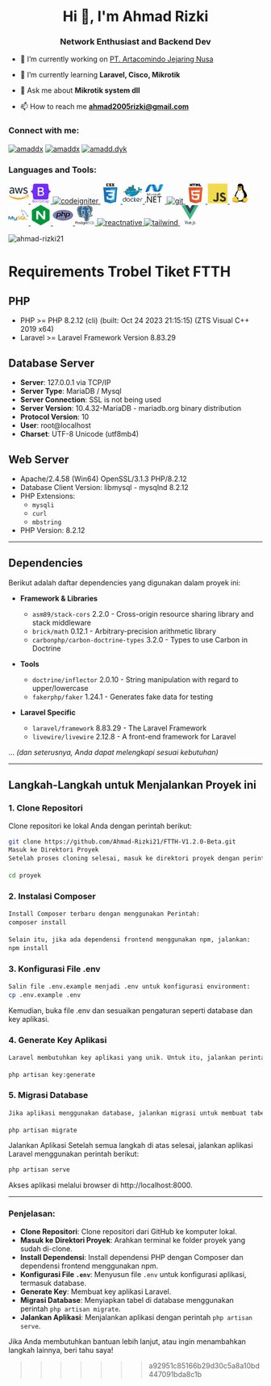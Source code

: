 <h1 align="center">Hi 👋, I'm Ahmad Rizki</h1>
<h3 align="center">Network Enthusiast and Backend Dev</h3>

- 🔭 I’m currently working on [PT. Artacomindo Jejaring Nusa](-)

- 🌱 I’m currently learning **Laravel, Cisco, Mikrotik**

- 💬 Ask me about **Mikrotik system dll**

- 📫 How to reach me **ahmad2005rizki@gmail.com**

<h3 align="left">Connect with me:</h3>
<p align="left">
<a href="https://dev.to/amaddx" target="blank"><img align="center" src="https://raw.githubusercontent.com/rahuldkjain/github-profile-readme-generator/master/src/images/icons/Social/devto.svg" alt="amaddx" height="30" width="40" /></a>
<a href="https://twitter.com/amaddx" target="blank"><img align="center" src="https://raw.githubusercontent.com/rahuldkjain/github-profile-readme-generator/master/src/images/icons/Social/twitter.svg" alt="amaddx" height="30" width="40" /></a>
<a href="https://instagram.com/amadd.dyk" target="blank"><img align="center" src="https://raw.githubusercontent.com/rahuldkjain/github-profile-readme-generator/master/src/images/icons/Social/instagram.svg" alt="amadd.dyk" height="30" width="40" /></a>
</p>

<h3 align="left">Languages and Tools:</h3>
<p align="left"> <a href="https://aws.amazon.com" target="_blank" rel="noreferrer"> <img src="https://raw.githubusercontent.com/devicons/devicon/master/icons/amazonwebservices/amazonwebservices-original-wordmark.svg" alt="aws" width="40" height="40"/> </a> <a href="https://getbootstrap.com" target="_blank" rel="noreferrer"> <img src="https://raw.githubusercontent.com/devicons/devicon/master/icons/bootstrap/bootstrap-plain-wordmark.svg" alt="bootstrap" width="40" height="40"/> </a> <a href="https://codeigniter.com" target="_blank" rel="noreferrer"> <img src="https://cdn.worldvectorlogo.com/logos/codeigniter.svg" alt="codeigniter" width="40" height="40"/> </a> <a href="https://www.w3schools.com/css/" target="_blank" rel="noreferrer"> <img src="https://raw.githubusercontent.com/devicons/devicon/master/icons/css3/css3-original-wordmark.svg" alt="css3" width="40" height="40"/> </a> <a href="https://www.docker.com/" target="_blank" rel="noreferrer"> <img src="https://raw.githubusercontent.com/devicons/devicon/master/icons/docker/docker-original-wordmark.svg" alt="docker" width="40" height="40"/> </a> <a href="https://dotnet.microsoft.com/" target="_blank" rel="noreferrer"> <img src="https://raw.githubusercontent.com/devicons/devicon/master/icons/dot-net/dot-net-original-wordmark.svg" alt="dotnet" width="40" height="40"/> </a> <a href="https://git-scm.com/" target="_blank" rel="noreferrer"> <img src="https://www.vectorlogo.zone/logos/git-scm/git-scm-icon.svg" alt="git" width="40" height="40"/> </a> <a href="https://www.w3.org/html/" target="_blank" rel="noreferrer"> <img src="https://raw.githubusercontent.com/devicons/devicon/master/icons/html5/html5-original-wordmark.svg" alt="html5" width="40" height="40"/> </a> <a href="https://developer.mozilla.org/en-US/docs/Web/JavaScript" target="_blank" rel="noreferrer"> <img src="https://raw.githubusercontent.com/devicons/devicon/master/icons/javascript/javascript-original.svg" alt="javascript" width="40" height="40"/> </a> <a href="https://www.linux.org/" target="_blank" rel="noreferrer"> <img src="https://raw.githubusercontent.com/devicons/devicon/master/icons/linux/linux-original.svg" alt="linux" width="40" height="40"/> </a> <a href="https://www.mysql.com/" target="_blank" rel="noreferrer"> <img src="https://raw.githubusercontent.com/devicons/devicon/master/icons/mysql/mysql-original-wordmark.svg" alt="mysql" width="40" height="40"/> </a> <a href="https://www.nginx.com" target="_blank" rel="noreferrer"> <img src="https://raw.githubusercontent.com/devicons/devicon/master/icons/nginx/nginx-original.svg" alt="nginx" width="40" height="40"/> </a> <a href="https://www.php.net" target="_blank" rel="noreferrer"> <img src="https://raw.githubusercontent.com/devicons/devicon/master/icons/php/php-original.svg" alt="php" width="40" height="40"/> </a> <a href="https://www.postgresql.org" target="_blank" rel="noreferrer"> <img src="https://raw.githubusercontent.com/devicons/devicon/master/icons/postgresql/postgresql-original-wordmark.svg" alt="postgresql" width="40" height="40"/> </a> <a href="https://reactnative.dev/" target="_blank" rel="noreferrer"> <img src="https://reactnative.dev/img/header_logo.svg" alt="reactnative" width="40" height="40"/> </a> <a href="https://tailwindcss.com/" target="_blank" rel="noreferrer"> <img src="https://www.vectorlogo.zone/logos/tailwindcss/tailwindcss-icon.svg" alt="tailwind" width="40" height="40"/> </a> <a href="https://vuejs.org/" target="_blank" rel="noreferrer"> <img src="https://raw.githubusercontent.com/devicons/devicon/master/icons/vuejs/vuejs-original-wordmark.svg" alt="vuejs" width="40" height="40"/> </a> </p>

<p><img align="center" src="https://github-readme-stats.vercel.app/api/top-langs?username=ahmad-rizki21&show_icons=true&locale=en&layout=compact" alt="ahmad-rizki21" /></p>

# Requirements Trobel Tiket FTTH

## PHP
- PHP >= PHP 8.2.12 (cli) (built: Oct 24 2023 21:15:15) (ZTS Visual C++ 2019 x64)
- Laravel >= Laravel Framework Version 8.83.29

## Database Server
- **Server**: 127.0.0.1 via TCP/IP  
- **Server Type**: MariaDB  / Mysql
- **Server Connection**: SSL is not being used  
- **Server Version**: 10.4.32-MariaDB - mariadb.org binary distribution  
- **Protocol Version**: 10  
- **User**: root@localhost  
- **Charset**: UTF-8 Unicode (utf8mb4)

## Web Server
- Apache/2.4.58 (Win64) OpenSSL/3.1.3 PHP/8.2.12  
- Database Client Version: libmysql - mysqlnd 8.2.12  
- PHP Extensions:  
  - `mysqli`  
  - `curl`  
  - `mbstring`  
- PHP Version: 8.2.12  

---

## Dependencies
Berikut adalah daftar dependencies yang digunakan dalam proyek ini:

- **Framework & Libraries**
  - `asm89/stack-cors` 2.2.0 - Cross-origin resource sharing library and stack middleware
  - `brick/math` 0.12.1 - Arbitrary-precision arithmetic library
  - `carbonphp/carbon-doctrine-types` 3.2.0 - Types to use Carbon in Doctrine

- **Tools**
  - `doctrine/inflector` 2.0.10 - String manipulation with regard to upper/lowercase
  - `fakerphp/faker` 1.24.1 - Generates fake data for testing

- **Laravel Specific**
  - `laravel/framework` 8.83.29 - The Laravel Framework
  - `livewire/livewire` 2.12.8 - A front-end framework for Laravel

... *(dan seterusnya, Anda dapat melengkapi sesuai kebutuhan)*

---

## Langkah-Langkah untuk Menjalankan Proyek ini

### 1. Clone Repositori
Clone repositori ke lokal Anda dengan perintah berikut:
```bash
git clone https://github.com/Ahmad-Rizki21/FTTH-V1.2.0-Beta.git
Masuk ke Direktori Proyek
Setelah proses cloning selesai, masuk ke direktori proyek dengan perintah:

cd proyek
```
### 2. Instalasi Composer
```bash
Install Composer terbaru dengan menggunakan Perintah:
composer install

Selain itu, jika ada dependensi frontend menggunakan npm, jalankan:
npm install
```
### 3. Konfigurasi File .env
```bash
Salin file .env.example menjadi .env untuk konfigurasi environment:
cp .env.example .env
```
Kemudian, buka file .env dan sesuaikan pengaturan seperti database dan key aplikasi.

### 4. Generate Key Aplikasi
```bash
Laravel membutuhkan key aplikasi yang unik. Untuk itu, jalankan perintah berikut untuk menghasilkan key:

php artisan key:generate
```

### 5. Migrasi Database
```bash
Jika aplikasi menggunakan database, jalankan migrasi untuk membuat tabel yang diperlukan:

php artisan migrate
```

Jalankan Aplikasi
Setelah semua langkah di atas selesai, jalankan aplikasi Laravel menggunakan perintah berikut:
```bash
php artisan serve
```

Akses aplikasi melalui browser di http://localhost:8000.

---

### Penjelasan:
- **Clone Repositori**: Clone repositori dari GitHub ke komputer lokal.
- **Masuk ke Direktori Proyek**: Arahkan terminal ke folder proyek yang sudah di-clone.
- **Install Dependensi**: Install dependensi PHP dengan Composer dan dependensi frontend menggunakan npm.
- **Konfigurasi File `.env`**: Menyusun file `.env` untuk konfigurasi aplikasi, termasuk database.
- **Generate Key**: Membuat key aplikasi Laravel.
- **Migrasi Database**: Menyiapkan tabel di database menggunakan perintah `php artisan migrate`.
- **Jalankan Aplikasi**: Menjalankan aplikasi dengan perintah `php artisan serve`.

Jika Anda membutuhkan bantuan lebih lanjut, atau ingin menambahkan langkah lainnya, beri tahu saya!
>>>>>>> a92951c85166b29d30c5a8a10bd447091bda8c1b
